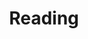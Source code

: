 ---
title: Reading

content:
    items: '@self.children'
    order:
      by: folder
      dir: desc
    limit: 12
    pagination: true
---